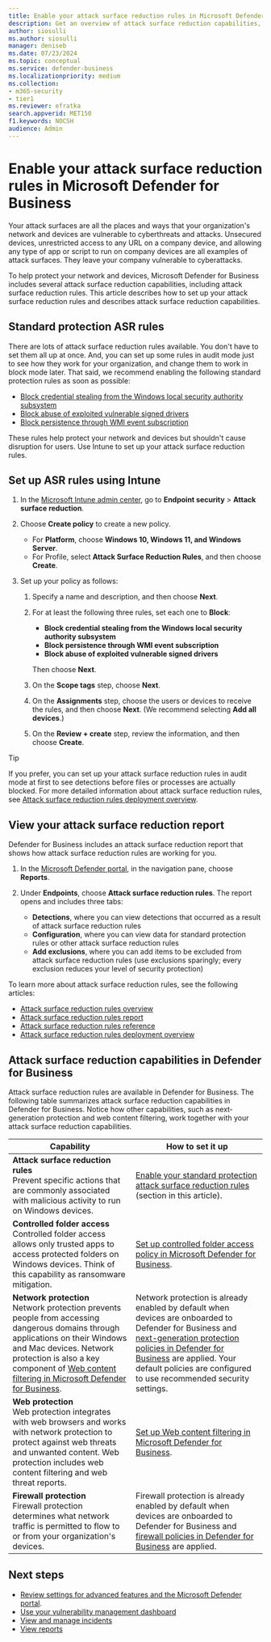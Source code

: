 ```yaml
---
title: Enable your attack surface reduction rules in Microsoft Defender for Business
description: Get an overview of attack surface reduction capabilities, including attack surface reduction rules, in Microsoft Defender for Business
author: siosulli
ms.author: siosulli
manager: deniseb
ms.date: 07/23/2024
ms.topic: conceptual
ms.service: defender-business
ms.localizationpriority: medium
ms.collection:
- m365-security
- tier1
ms.reviewer: efratka
search.appverid: MET150
f1.keywords: NOCSH
audience: Admin
---
```


# Enable your attack surface reduction rules in Microsoft Defender for Business

Your attack surfaces are all the places and ways that your organization's network and devices are vulnerable to cyberthreats and attacks. Unsecured devices, unrestricted access to any URL on a company device, and allowing any type of app or script to run on company devices are all examples of attack surfaces. They leave your company vulnerable to cyberattacks.

To help protect your network and devices, Microsoft Defender for Business includes several attack surface reduction capabilities, including attack surface reduction rules. This article describes how to set up your attack surface reduction rules and describes attack surface reduction capabilities.

## Standard protection ASR rules

There are lots of attack surface reduction rules available. You don't have to set them all up at once. And, you can set up some rules in audit mode just to see how they work for your organization, and change them to work in block mode later. That said, we recommend enabling the following standard protection rules as soon as possible:

- [Block credential stealing from the Windows local security authority subsystem](/defender-endpoint/attack-surface-reduction-rules-reference#block-credential-stealing-from-the-windows-local-security-authority-subsystem)
- [Block abuse of exploited vulnerable signed drivers](/defender-endpoint/attack-surface-reduction-rules-reference#block-abuse-of-exploited-vulnerable-signed-drivers)
- [Block persistence through WMI event subscription](/defender-endpoint/attack-surface-reduction-rules-reference#block-persistence-through-wmi-event-subscription)

These rules help protect your network and devices but shouldn't cause disruption for users. Use Intune to set up your attack surface reduction rules.

## Set up ASR rules using Intune

1. In the [Microsoft Intune admin center](https://intune.microsoft.com/), go to **Endpoint security** > **Attack surface reduction**.

2. Choose **Create policy** to create a new policy.

   - For **Platform**, choose **Windows 10, Windows 11, and Windows Server**.
   - For Profile, select **Attack Surface Reduction Rules**, and then choose **Create**.

3. Set up your policy as follows:

   1. Specify a name and description, and then choose **Next**.

   2. For at least the following three rules, set each one to **Block**:

      - **Block credential stealing from the Windows local security authority subsystem**
      - **Block persistence through WMI event subscription**
      - **Block abuse of exploited vulnerable signed drivers**

      Then choose **Next**.

   3. On the **Scope tags** step, choose **Next**.

   4. On the **Assignments** step, choose the users or devices to receive the rules, and then choose **Next**. (We recommend selecting **Add all devices**.)

   5. On the **Review + create** step, review the information, and then choose **Create**.

> [!TIP]
> If you prefer, you can set up your attack surface reduction rules in audit mode at first to see detections before files or processes are actually blocked. For more detailed information about attack surface reduction rules, see [Attack surface reduction rules deployment overview](/defender-endpoint/attack-surface-reduction-rules-deployment).

## View your attack surface reduction report

Defender for Business includes an attack surface reduction report that shows how attack surface reduction rules are working for you.

1. In the [Microsoft Defender portal](https://security.microsoft.com), in the navigation pane, choose **Reports**.

2. Under **Endpoints**, choose **Attack surface reduction rules**. The report opens and includes three tabs:

   - **Detections**, where you can view detections that occurred as a result of attack surface reduction rules
   - **Configuration**, where you can view data for standard protection rules or other attack surface reduction rules
   - **Add exclusions**, where you can add items to be excluded from attack surface reduction rules (use exclusions sparingly; every exclusion reduces your level of security protection)

To learn more about attack surface reduction rules, see the following articles:

- [Attack surface reduction rules overview](/defender-endpoint/attack-surface-reduction)
- [Attack surface reduction rules report](/defender-endpoint/attack-surface-reduction-rules-report)
- [Attack surface reduction rules reference](/defender-endpoint/attack-surface-reduction-rules-reference)
- [Attack surface reduction rules deployment overview](/defender-endpoint/attack-surface-reduction-rules-deployment)

## Attack surface reduction capabilities in Defender for Business

Attack surface reduction rules are available in Defender for Business. The following table summarizes attack surface reduction capabilities in Defender for Business. Notice how other capabilities, such as next-generation protection and web content filtering, work together with your attack surface reduction capabilities.

|Capability|How to set it up|
|---|---|
|**Attack surface reduction rules** <br/> Prevent specific actions that are commonly associated with malicious activity to run on Windows devices.|[Enable your standard protection attack surface reduction rules](#standard-protection-asr-rules) (section in this article).|
|**Controlled folder access** <br/>Controlled folder access allows only trusted apps to access protected folders on Windows devices. Think of this capability as ransomware mitigation.|[Set up controlled folder access policy in Microsoft Defender for Business](mdb-controlled-folder-access.md).|
|**Network protection** <br/>Network protection prevents people from accessing dangerous domains through applications on their Windows and Mac devices. Network protection is also a key component of [Web content filtering in Microsoft Defender for Business](mdb-web-content-filtering.md).|Network protection is already enabled by default when devices are onboarded to Defender for Business and [next-generation protection policies in Defender for Business](mdb-next-generation-protection.md) are applied. Your default policies are configured to use recommended security settings.|
|**Web protection** <br/>Web protection integrates with web browsers and works with network protection to protect against web threats and unwanted content. Web protection includes web content filtering and web threat reports.|[Set up Web content filtering in Microsoft Defender for Business](mdb-web-content-filtering.md).|
|**Firewall protection** <br/>Firewall protection determines what network traffic is permitted to flow to or from your organization's devices.|Firewall protection is already enabled by default when devices are onboarded to Defender for Business and [firewall policies in Defender for Business](mdb-firewall.md) are applied.|

## Next steps

- [Review settings for advanced features and the Microsoft Defender portal](mdb-portal-advanced-feature-settings.md).
- [Use your vulnerability management dashboard](mdb-view-tvm-dashboard.md)
- [View and manage incidents](mdb-view-manage-incidents.md)
- [View reports](mdb-reports.md)
